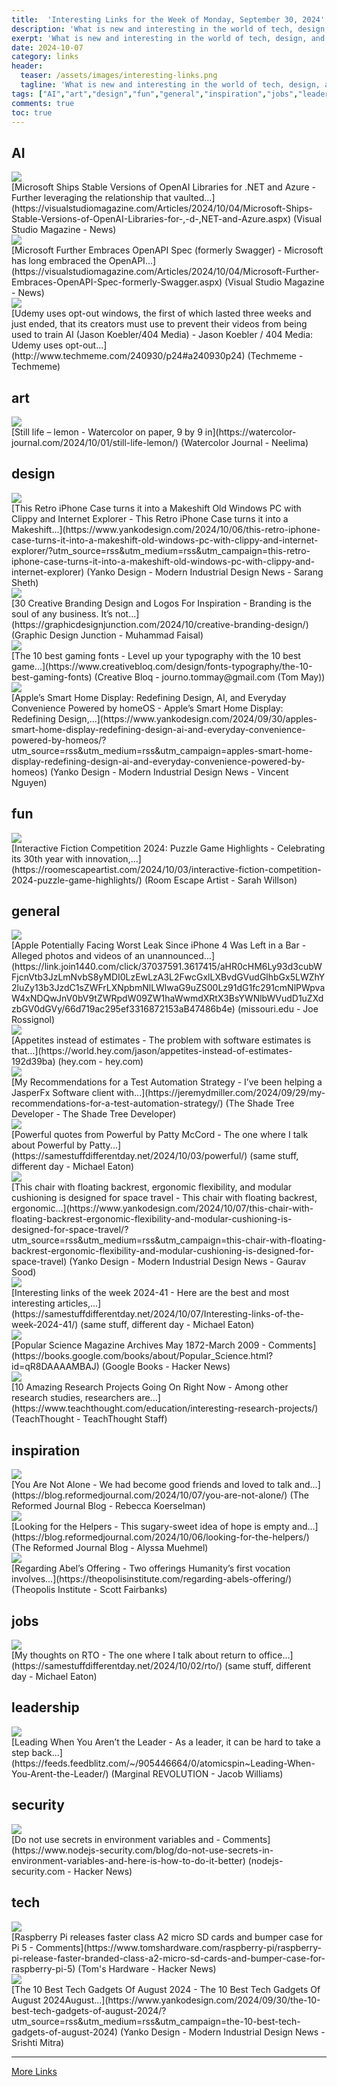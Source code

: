 ```yaml
---
title:  'Interesting Links for the Week of Monday, September 30, 2024'
description: 'What is new and interesting in the world of tech, design, and leadership?'
exerpt: 'What is new and interesting in the world of tech, design, and leadership?'
date: 2024-10-07
category: links
header:
  teaser: /assets/images/interesting-links.png
  tagline: 'What is new and interesting in the world of tech, design, and leadership?'
tags: ["AI","art","design","fun","general","inspiration","jobs","leadership","security","tech",]
comments: true
toc: true
---
```


## AI
<div class="link-content"><img src='https://visualstudiomagazine.com/-/media/ECG/visualstudiomagazine/Images/introimages/Cloud_AI_Net.jpg' class="link-image"/>
<div class="link-text" markdown="1">
  [Microsoft Ships Stable Versions of OpenAI Libraries for .NET and Azure - Further leveraging the relationship that vaulted...](https://visualstudiomagazine.com/Articles/2024/10/04/Microsoft-Ships-Stable-Versions-of-OpenAI-Libraries-for-,-d-,NET-and-Azure.aspx) (Visual Studio Magazine - News)
</div>
</div>
<div class="link-content"><img src='https://visualstudiomagazine.com/-/media/ECG/redmondmag/Images/IntroImagesBigSmall/CircutPagesLiteUpSmall.jpg' class="link-image"/>
<div class="link-text" markdown="1">
  [Microsoft Further Embraces OpenAPI Spec (formerly Swagger) - Microsoft has long embraced the OpenAPI...](https://visualstudiomagazine.com/Articles/2024/10/04/Microsoft-Further-Embraces-OpenAPI-Spec-formerly-Swagger.aspx) (Visual Studio Magazine - News)
</div>
</div>
<div class="link-content"><img src='http://www.techmeme.com/240930/i24.jpg' class="link-image"/>
<div class="link-text" markdown="1">
  [Udemy uses opt-out windows, the first of which lasted three weeks and just ended, that its creators must use to prevent their videos from being used to train AI (Jason Koebler/404 Media) -   Jason Koebler / 404 Media: Udemy uses opt-out...](http://www.techmeme.com/240930/p24#a240930p24) (Techmeme - Techmeme)
</div>
</div>

## art
<div class="link-content"><img src='https://watercolor-journal.com/wp-content/uploads/2022/02/cropped-logodesignfinal.png?w=32' class="link-image"/>
<div class="link-text" markdown="1">
  [Still life – lemon - Watercolor on paper, 9 by 9 in](https://watercolor-journal.com/2024/10/01/still-life-lemon/) (Watercolor Journal - Neelima)
</div>
</div>

## design
<div class="link-content"><img src='https://www.yankodesign.com/images/design_news/2024/10/513380/iphone_16_pro_retro_case_1.jpg' class="link-image"/>
<div class="link-text" markdown="1">
  [This Retro iPhone Case turns it into a Makeshift Old Windows PC with Clippy and Internet Explorer - This Retro iPhone Case turns it into a Makeshift...](https://www.yankodesign.com/2024/10/06/this-retro-iphone-case-turns-it-into-a-makeshift-old-windows-pc-with-clippy-and-internet-explorer/?utm_source=rss&utm_medium=rss&utm_campaign=this-retro-iphone-case-turns-it-into-a-makeshift-old-windows-pc-with-clippy-and-internet-explorer) (Yanko Design - Modern Industrial Design News - Sarang Sheth)
</div>
</div>
<div class="link-content"><img src='https://graphicdesignjunction.com/wp-content/uploads/2024/10/creative_branding_design.jpg' class="link-image"/>
<div class="link-text" markdown="1">
  [30 Creative Branding Design and Logos For Inspiration - Branding is the soul of any business. It’s not...](https://graphicdesignjunction.com/2024/10/creative-branding-design/) (Graphic Design Junction - Muhammad Faisal)
</div>
</div>
<div class="link-content"><img src='https://cdn.mos.cms.futurecdn.net/GfeS9dmqHfujaeEAh8cQ2C.jpg' class="link-image"/>
<div class="link-text" markdown="1">
  [The 10 best gaming fonts - Level up your typography with the 10 best game...](https://www.creativebloq.com/design/fonts-typography/the-10-best-gaming-fonts) (Creative Bloq - journo.tommay@gmail.com (Tom May))
</div>
</div>
<div class="link-content"><img src='https://www.yankodesign.com/images/design_news/2024/09/apples-smart-home-display-redefining-design-ai-and-everyday-convenience-powered-by-homeos/apple-homeaccessory-concept.jpg' class="link-image"/>
<div class="link-text" markdown="1">
  [Apple’s Smart Home Display: Redefining Design, AI, and Everyday Convenience Powered by homeOS - Apple’s Smart Home Display: Redefining Design,...](https://www.yankodesign.com/2024/09/30/apples-smart-home-display-redefining-design-ai-and-everyday-convenience-powered-by-homeos/?utm_source=rss&utm_medium=rss&utm_campaign=apples-smart-home-display-redefining-design-ai-and-everyday-convenience-powered-by-homeos) (Yanko Design - Modern Industrial Design News - Vincent Nguyen)
</div>
</div>

## fun
<div class="link-content"><img src='https://i0.wp.com/roomescapeartist.com/wp-content/uploads/2024/09/ifcomp-2024-logo.jpg?fit=1000%2C1000&ssl=1' class="link-image"/>
<div class="link-text" markdown="1">
  [Interactive Fiction Competition 2024: Puzzle Game Highlights - Celebrating its 30th year with innovation,...](https://roomescapeartist.com/2024/10/03/interactive-fiction-competition-2024-puzzle-game-highlights/) (Room Escape Artist - Sarah Willson)
</div>
</div>

## general
<div class="link-content"><img src='https://images.macrumors.com/t/dPgRS3vEo3jLWwm5unVQL2wMPfk=/1600x/article-new/2023/10/space-black-mbp.jpg' class="link-image"/>
<div class="link-text" markdown="1">
  [Apple Potentially Facing Worst Leak Since iPhone 4 Was Left in a Bar - Alleged photos and videos of an unannounced...](https://link.join1440.com/click/37037591.3617415/aHR0cHM6Ly93d3cubWFjcnVtb3JzLmNvbS8yMDI0LzEwLzA3L2FwcGxlLXBvdGVudGlhbGx5LWZhY2luZy13b3JzdC1sZWFrLXNpbmNlLWlwaG9uZS00Lz91dG1fc291cmNlPWpvaW4xNDQwJnV0bV9tZWRpdW09ZW1haWwmdXRtX3BsYWNlbWVudD1uZXdzbGV0dGVy/66d719ac295ef3316872153aB47486b4e) (missouri.edu - Joe Rossignol)
</div>
</div>
<div class="link-content"><img src='https://world.hey.com/jason/avatar-9f11ce77d31e68e834c564594ee0bc32a005ee8d' class="link-image"/>
<div class="link-text" markdown="1">
  [Appetites instead of estimates - The problem with software estimates is that...](https://world.hey.com/jason/appetites-instead-of-estimates-192d39ba) (hey.com - hey.com)
</div>
</div>
<div class="link-content"><img src='https://jeremydmiller.com/wp-content/uploads/2023/07/jasperfx-logo-final-orange-bg.jpg' class="link-image"/>
<div class="link-text" markdown="1">
  [My Recommendations for a Test Automation Strategy - I’ve been helping a JasperFx Software client with...](https://jeremydmiller.com/2024/09/29/my-recommendations-for-a-test-automation-strategy/) (The Shade Tree Developer - The Shade Tree Developer)
</div>
</div>
<div class="link-content"><img src='https://samestuffdifferentday.net/assets/2023/01/words_of_wisdom.jpg' class="link-image"/>
<div class="link-text" markdown="1">
  [Powerful quotes from Powerful by Patty McCord - The one where I talk about Powerful by Patty...](https://samestuffdifferentday.net/2024/10/03/powerful/) (same stuff, different day - Michael Eaton)
</div>
</div>
<div class="link-content"><img src='https://www.yankodesign.com/images/design_news/2024/10/this-chair-with-floating-backrest-ergonomic-flexibility-and-modular-cushioning-is-designed-for-space-travel/Aerospace-Seat-SPN-01-Space-Perspective-Neptune-7.jpg' class="link-image"/>
<div class="link-text" markdown="1">
  [This chair with floating backrest, ergonomic flexibility, and modular cushioning is designed for space travel - This chair with floating backrest, ergonomic...](https://www.yankodesign.com/2024/10/07/this-chair-with-floating-backrest-ergonomic-flexibility-and-modular-cushioning-is-designed-for-space-travel/?utm_source=rss&utm_medium=rss&utm_campaign=this-chair-with-floating-backrest-ergonomic-flexibility-and-modular-cushioning-is-designed-for-space-travel) (Yanko Design - Modern Industrial Design News - Gaurav Sood)
</div>
</div>
<div class="link-content"><img src='https://samestuffdifferentday.net/assets/images/links_header.jpg' class="link-image"/>
<div class="link-text" markdown="1">
  [Interesting links of the week 2024-41 - Here are the best and most interesting articles,...](https://samestuffdifferentday.net/2024/10/07/Interesting-links-of-the-week-2024-41/) (same stuff, different day - Michael Eaton)
</div>
</div>
<div class="link-content"><img src='https://news.ycombinator.com/favicon.ico' class="link-image"/>
<div class="link-text" markdown="1">
  [Popular Science Magazine Archives May 1872-March 2009 - Comments](https://books.google.com/books/about/Popular_Science.html?id=qR8DAAAAMBAJ) (Google Books - Hacker News)
</div>
</div>
<div class="link-content"><img src='https://www.teachthought.com/wp-content/uploads/2024/06/942442-fi.png' class="link-image"/>
<div class="link-text" markdown="1">
  [10 Amazing Research Projects Going On Right Now - Among other research studies, researchers are...](https://www.teachthought.com/education/interesting-research-projects/) (TeachThought - TeachThought Staff)
</div>
</div>

## inspiration
<div class="link-content"><img src='https://s3.amazonaws.com/assets.reformedjournal.com/wp-content/uploads/sites/2/2024/10/04111342/for-our-daughters-image.jpeg' class="link-image"/>
<div class="link-text" markdown="1">
  [You Are Not Alone - We had become good friends and loved to talk and...](https://blog.reformedjournal.com/2024/10/07/you-are-not-alone/) (The Reformed Journal Blog - Rebecca Koerselman)
</div>
</div>
<div class="link-content"><img src='https://s3.amazonaws.com/assets.reformedjournal.com/wp-content/uploads/sites/2/2021/03/07181801/tired_doctor.jpg' class="link-image"/>
<div class="link-text" markdown="1">
  [Looking for the Helpers - This sugary-sweet idea of hope is empty and...](https://blog.reformedjournal.com/2024/10/06/looking-for-the-helpers/) (The Reformed Journal Blog - Alyssa Muehmel)
</div>
</div>
<div class="link-content"><img src='https://theopolisinstitute.com/wp-content/uploads/2024/10/305998rgsdl-1024x743.jpg' class="link-image"/>
<div class="link-text" markdown="1">
  [Regarding Abel’s Offering - Two offerings Humanity’s first vocation involves...](https://theopolisinstitute.com/regarding-abels-offering/) (Theopolis Institute - Scott Fairbanks)
</div>
</div>

## jobs
<div class="link-content"><img src='https://samestuffdifferentday.net/assets/2024/wtf.jpg' class="link-image"/>
<div class="link-text" markdown="1">
  [My thoughts on RTO - The one where I talk about return to office...](https://samestuffdifferentday.net/2024/10/02/rto/) (same stuff, different day - Michael Eaton)
</div>
</div>

## leadership
<div class="link-content"><img src='https://spin.atomicobject.com/wp-content/uploads/JDP-AO2023-605-scaled.jpg' class="link-image"/>
<div class="link-text" markdown="1">
  [Leading When You Aren’t the Leader - As a leader, it can be hard to take a step back...](https://feeds.feedblitz.com/~/905446664/0/atomicspin~Leading-When-You-Arent-the-Leader/) (Marginal REVOLUTION - Jacob Williams)
</div>
</div>

## security
<div class="link-content"><img src='https://news.ycombinator.com/favicon.ico' class="link-image"/>
<div class="link-text" markdown="1">
  [Do not use secrets in environment variables and - Comments](https://www.nodejs-security.com/blog/do-not-use-secrets-in-environment-variables-and-here-is-how-to-do-it-better) (nodejs-security.com - Hacker News)
</div>
</div>

## tech
<div class="link-content"><img src='https://news.ycombinator.com/favicon.ico' class="link-image"/>
<div class="link-text" markdown="1">
  [Raspberry Pi releases faster class A2 micro SD cards and bumper case for Pi 5 - Comments](https://www.tomshardware.com/raspberry-pi/raspberry-pi-release-faster-branded-class-a2-micro-sd-cards-and-bumper-case-for-raspberry-pi-5) (Tom's Hardware - Hacker News)
</div>
</div>
<div class="link-content"><img src='https://www.yankodesign.com/images/design_news/2024/09/best-tech-designs-of-august/10_best_tech_gadgets_august_yanko_design_hero.jpg' class="link-image"/>
<div class="link-text" markdown="1">
  [The 10 Best Tech Gadgets Of August 2024 - The 10 Best Tech Gadgets Of August 2024August...](https://www.yankodesign.com/2024/09/30/the-10-best-tech-gadgets-of-august-2024/?utm_source=rss&utm_medium=rss&utm_campaign=the-10-best-tech-gadgets-of-august-2024) (Yanko Design - Modern Industrial Design News - Srishti Mitra)
</div>
</div>


---
[More Links](/links)
